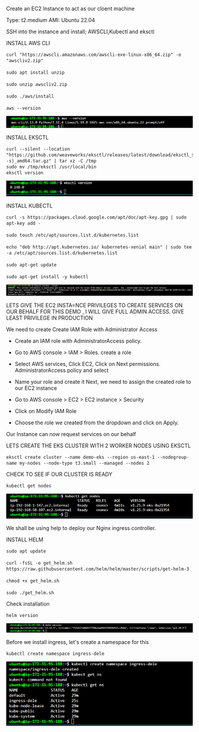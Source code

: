 Create an EC2 Instance to act as our cloent machine

Type: t2.medium
AMI: Ubuntu 22.04

SSH into the instance and install;
AWSCLI,Kubectl and eksctl

INSTALL AWS CLI
```
curl "https://awscli.amazonaws.com/awscli-exe-linux-x86_64.zip" -o "awscliv2.zip" 

sudo apt install unzip

sudo unzip awscliv2.zip  

sudo ./aws/install

aws --version
```
![awscli](./images/awscli.png)


INSTALL EKSCTL

```
curl --silent --location "https://github.com/weaveworks/eksctl/releases/latest/download/eksctl_$(uname -s)_amd64.tar.gz" | tar xz -C /tmp
sudo mv /tmp/eksctl /usr/local/bin
eksctl version
```
![eksctl](./images/eksctl.png)

INSTALL KUBECTL
```
curl -s https://packages.cloud.google.com/apt/doc/apt-key.gpg | sudo apt-key add -

sudo touch /etc/apt/sources.list.d/kubernetes.list

echo "deb http://apt.kubernetes.io/ kubernetes-xenial main" | sudo tee -a /etc/apt/sources.list.d/kubernetes.list

sudo apt-get update

sudo apt-get install -y kubectl

```
![kubectl](./images/kubectl.png)

LETS GIVE THE EC2 INSTA=NCE PRIVILEGES TO CREATE SERVICES ON OUR BEHALF
FOR THIS DEMO , I WILL GIVE FULL ADMIN ACCESS. GIVE LEAST PRIVILEGE IN PRODUCTION

We need to create Create IAM Role with Administrator Access
- Create an IAM role with AdministratorAccess policy.
- Go to AWS console > IAM > Roles. create a role
- Select AWS services, Click EC2, Click on Next permissions. AdministratorAccess policy and select
- Name your role and create it
Next, we need to assign the created role to our EC2 instance
- Go to AWS console > EC2 > EC2 instance > Security

- Click on Modify IAM Role

- Choose the role we created from the dropdown and click on Apply.

Our Instance can now request services on our behalf


LETS CREATE THE EKS CLUSTER WITH 2 WORKER NODES USING EKSCTL



```
eksctl create cluster --name demo-eks --region us-east-1 --nodegroup-name my-nodes --node-type t3.small --managed --nodes 2 
```
 CHECK TO SEE IF OUR CLUSTER IS READY

 ```
 kubectl get nodes
 ```
 ![kubectl get nodes](./images/kubectlgetnodesdefault.png)


We shall be using help to deploy our Nginx ingress controller.

INSTALL HELM

```
sudo apt update

curl -fsSL -o get_helm.sh https://raw.githubusercontent.com/helm/helm/master/scripts/get-helm-3

chmod +x get_helm.sh

sudo ./get_helm.sh
```
Check installation
```
helm version
```

![helm version](./images/helminstall.png)

Before we install ingress, let's create a namespace for this

```
kubectl create namespace ingress-dele
```
![createnamespaceingressdele](./images/createnamespace.png)


